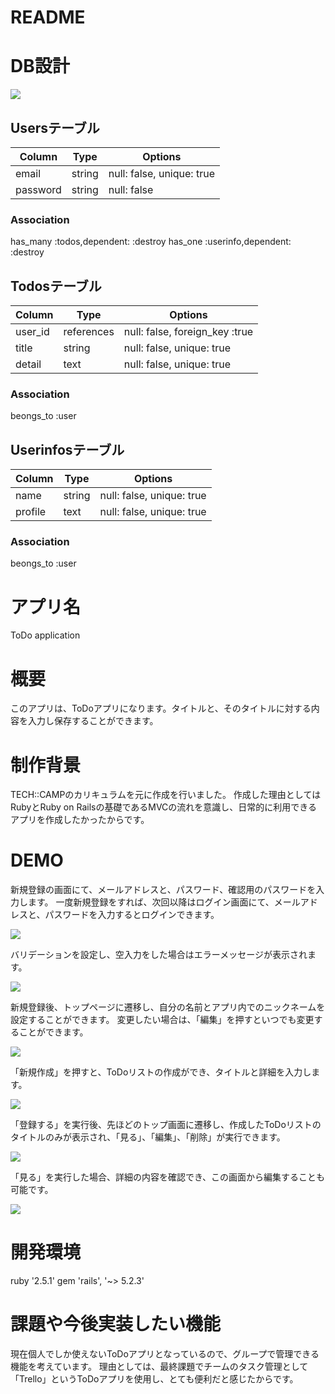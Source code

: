 # README
# DB設計
![](https://i.gyazo.com/fdac9880e9484c160fd4afc5043bb863.png)

## Usersテーブル
|Column|Type|Options|
|------|----|-------|
|email|string|null: false, unique: true|
|password|string|null: false|
### Association
has_many :todos,dependent: :destroy
has_one :userinfo,dependent: :destroy

## Todosテーブル
|Column|Type|Options|
|------|----|-------|
|user_id|references|null: false, foreign_key :true|
|title|string|null: false, unique: true|
|detail|text|null: false, unique: true|
### Association
beongs_to :user

## Userinfosテーブル
|Column|Type|Options|
|------|----|-------|
|name|string|null: false, unique: true|
|profile|text|null: false, unique: true|
### Association
beongs_to :user

# アプリ名
ToDo application

# 概要
このアプリは、ToDoアプリになります。タイトルと、そのタイトルに対する内容を入力し保存することができます。

# 制作背景
TECH::CAMPのカリキュラムを元に作成を行いました。
作成した理由としてはRubyとRuby on Railsの基礎であるMVCの流れを意識し、日常的に利用できるアプリを作成したかったからです。

# DEMO
新規登録の画面にて、メールアドレスと、パスワード、確認用のパスワードを入力します。
一度新規登録をすれば、次回以降はログイン画面にて、メールアドレスと、パスワードを入力するとログインできます。

![](https://i.gyazo.com/36d79bebc5f29d2b5818eee8297762bc.png)


バリデーションを設定し、空入力をした場合はエラーメッセージが表示されます。

![](https://i.gyazo.com/757d6ba01863e54a9f07efdf1dc499de.png)


新規登録後、トップページに遷移し、自分の名前とアプリ内でのニックネームを設定することができます。
変更したい場合は、「編集」を押すといつでも変更することができます。

![](https://i.gyazo.com/9e61e3f194eb320f143ddec6022301ad.png)


「新規作成」を押すと、ToDoリストの作成ができ、タイトルと詳細を入力します。

![](https://i.gyazo.com/f0cd60f13ac201b3bcf73b00752b3029.png)


「登録する」を実行後、先ほどのトップ画面に遷移し、作成したToDoリストのタイトルのみが表示され、「見る」、「編集」、「削除」が実行できます。

![](https://i.gyazo.com/7cabbd3979e2b7f2cbdc69cbb3608a78.png)


「見る」を実行した場合、詳細の内容を確認でき、この画面から編集することも可能です。

![](https://i.gyazo.com/a7d25515ddd759e0545c9d9fa1cf087d.png)


# 開発環境
ruby '2.5.1'
gem 'rails', '~> 5.2.3'

# 課題や今後実装したい機能
現在個人でしか使えないToDoアプリとなっているので、グループで管理できる機能を考えています。
理由としては、最終課題でチームのタスク管理として「Trello」というToDoアプリを使用し、とても便利だと感じたからです。
